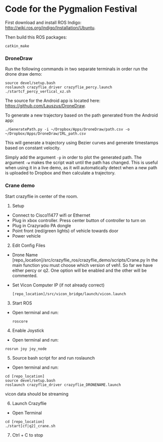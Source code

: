 # Code for the Pygmalion Festival

First download and install ROS Indigo: <http://wiki.ros.org/indigo/Installation/Ubuntu>.

Then build this ROS packages:
```
catkin_make
```

### DroneDraw

Run the following commands in two separate terminals in order run the drone draw demo:
```
source devel/setup.bash
roslaunch crazyflie_driver crazyflie_percy.launch
./startcf_percy_vertical_xz.sh
```
The source for the Android app is located here: <https://github.com/Lauszus/DroneDraw>.

To generate a new trajectory based on the path generated from the Android app:
```
./GeneratePath.py -i ~/Dropbox/Apps/DroneDraw/path.csv -o ~/Dropbox/Apps/DroneDraw/IRL_path.csv
```
This will generate a trajectory using Bezier curves and generate timestamps based on constant velocity.

Simply add the argument ```-p``` in order to plot the generated path. The argument ```-w``` makes the script wait until the path has changed. This is useful when using it in a live demo, as it will automatically detect when a new path is uploaded to Dropbox and then calculate a trajectory.

### Crane demo
Start crazyflie in center of the room.

1. Setup
  * Connect to Cisco11477 wifi or Ethernet
  * Plug in xbox controller. Press center button of controller to turn on
  * Plug in Crazyradio PA dongle
  * Point front (red/green lights) of vehicle towards door
  * Power vehicle

2. Edit Config Files
  * Drone Name
  [repo_location]/src/crazyflie_ros/crazyflie_demo/scripts/Crane.py
  In the main function you must choose which version of veh1. So far we have either percy or q2. One option will be enabled and the other will be commented.

  * Set Vicon Computer IP (if not already correct)
     ```
     [repo_location]/src/vicon_bridge/launch/vicon.launch
     ```

3. Start ROS
 * Open terminal and run:
   ```
   roscore
   ```

4. Enable Joystick
  * Open terminal and run:
  ```
  rosrun joy joy_node
  ```

5. Source bash script for and run roslaunch
  * Open terminal and run:
  ```
  cd [repo_location]
  source devel/setup.bash
  roslaunch crazyflie_driver crazyflie_DRONENAME.launch
  ```
  vicon data should be streaming

6. Launch Crazyflie
 * Open Terminal
  ```
  cd [repo_location]
  ./start[cf|q2]_crane.sh
  ```
7. Ctrl + C to stop
